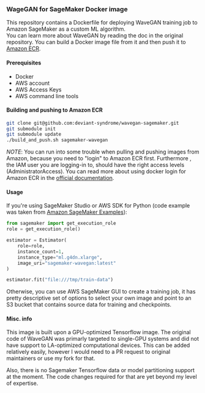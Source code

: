 ### WageGAN for SageMaker Docker image

This repository contains a Dockerfile for deploying WaveGAN training job to Amazon SageMaker as a custom ML algorithm.  
You can learn more about WaveGAN by reading the doc in the original repository. You can build a Docker image file from it and then push it to
 [Amazon ECR](https://aws.amazon.com/ecr/). 
  
#### Prerequisites

* Docker
* AWS account
* AWS Access Keys
* AWS command line tools

#### Building and pushing to Amazon ECR

```bash
git clone git@github.com:deviant-syndrome/wavegan-sagemaker.git
git submodule init
git submodule update
./build_and_push.sh sagemaker-wavegan
```

*NOTE*: You can run into some trouble when pulling and pushing images from Amazon, because you need to "login" to Amazon ECR first. Furthermore
, the IAM user you are logging-in to, should have the right access levels (AdministratorAccess). 
You can read more about using docker login for Amazon ECR in the 
[official documentation](https://docs.aws.amazon.com/AmazonECR/latest/userguide/get-set-up-for-amazon-ecr.html).  

#### Usage 

If you're using SageMaker Studio or AWS SDK for Python (code example was taken from [Amazon SageMaker Examples](https://sagemaker-examples.readthedocs.io/en/latest/advanced_functionality/tensorflow_bring_your_own/tensorflow_bring_your_own.html)):

```python
from sagemaker import get_execution_role
role = get_execution_role()

estimator = Estimator(
    role=role,
    instance_count=1,
    instance_type="ml.g4dn.xlarge",
    image_uri="sagemaker-wavegan:latest"
)

estimator.fit("file:///tmp/train-data")
```

Otherwise, you can use AWS SageMaker GUI to create a training job, it has pretty descriptive set of options to select your own image and point to
 an S3
 bucket that contains source data for training and checkpoints.
 
#### Misc. info
This image is built upon a GPU-optimized Tensorflow image. The original code of WaveGAN was primarly targeted to single-GPU systems and did
 not have support to LA-optimized computational devices. This can be added relatively easily, however I would need to a PR request to original
  maintainers or use my fork for that.   

Also, there is no Sagemaker Tensorflow data or model partitioning support at the moment. The code changes required for that are yet beyond my
 level of expertise. 
    